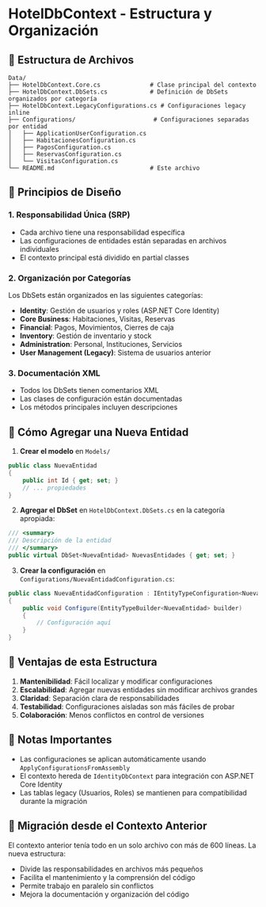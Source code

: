 # HotelDbContext - Estructura y Organización

## 📁 Estructura de Archivos

```
Data/
├── HotelDbContext.Core.cs              # Clase principal del contexto
├── HotelDbContext.DbSets.cs            # Definición de DbSets organizados por categoría
├── HotelDbContext.LegacyConfigurations.cs # Configuraciones legacy inline
├── Configurations/                      # Configuraciones separadas por entidad
│   ├── ApplicationUserConfiguration.cs
│   ├── HabitacionesConfiguration.cs
│   ├── PagosConfiguration.cs
│   ├── ReservasConfiguration.cs
│   └── VisitasConfiguration.cs
└── README.md                           # Este archivo
```

## 🎯 Principios de Diseño

### 1. **Responsabilidad Única (SRP)**
- Cada archivo tiene una responsabilidad específica
- Las configuraciones de entidades están separadas en archivos individuales
- El contexto principal está dividido en partial classes

### 2. **Organización por Categorías**
Los DbSets están organizados en las siguientes categorías:

- **Identity**: Gestión de usuarios y roles (ASP.NET Core Identity)
- **Core Business**: Habitaciones, Visitas, Reservas
- **Financial**: Pagos, Movimientos, Cierres de caja
- **Inventory**: Gestión de inventario y stock
- **Administration**: Personal, Instituciones, Servicios
- **User Management (Legacy)**: Sistema de usuarios anterior

### 3. **Documentación XML**
- Todos los DbSets tienen comentarios XML
- Las clases de configuración están documentadas
- Los métodos principales incluyen descripciones

## 🔧 Cómo Agregar una Nueva Entidad

1. **Crear el modelo** en `Models/`
```csharp
public class NuevaEntidad
{
    public int Id { get; set; }
    // ... propiedades
}
```

2. **Agregar el DbSet** en `HotelDbContext.DbSets.cs` en la categoría apropiada:
```csharp
/// <summary>
/// Descripción de la entidad
/// </summary>
public virtual DbSet<NuevaEntidad> NuevasEntidades { get; set; }
```

3. **Crear la configuración** en `Configurations/NuevaEntidadConfiguration.cs`:
```csharp
public class NuevaEntidadConfiguration : IEntityTypeConfiguration<NuevaEntidad>
{
    public void Configure(EntityTypeBuilder<NuevaEntidad> builder)
    {
        // Configuración aquí
    }
}
```

## 🚀 Ventajas de esta Estructura

1. **Mantenibilidad**: Fácil localizar y modificar configuraciones
2. **Escalabilidad**: Agregar nuevas entidades sin modificar archivos grandes
3. **Claridad**: Separación clara de responsabilidades
4. **Testabilidad**: Configuraciones aisladas son más fáciles de probar
5. **Colaboración**: Menos conflictos en control de versiones

## 📝 Notas Importantes

- Las configuraciones se aplican automáticamente usando `ApplyConfigurationsFromAssembly`
- El contexto hereda de `IdentityDbContext` para integración con ASP.NET Core Identity
- Las tablas legacy (Usuarios, Roles) se mantienen para compatibilidad durante la migración

## 🔄 Migración desde el Contexto Anterior

El contexto anterior tenía todo en un solo archivo con más de 600 líneas. La nueva estructura:
- Divide las responsabilidades en archivos más pequeños
- Facilita el mantenimiento y la comprensión del código
- Permite trabajo en paralelo sin conflictos
- Mejora la documentación y organización del código
